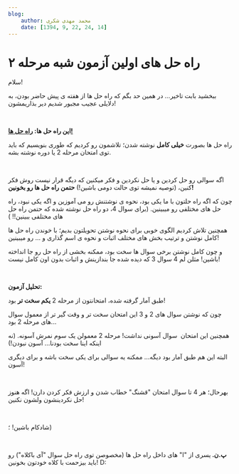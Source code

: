 ```yaml
---
blog:
    author: محمد مهدی شکری
    date: [1394, 9, 22, 24, 14]
---
```

# راه حل های اولین آزمون شبه مرحله ۲

<div class="cnt">
<p>سلام!</p>
<p>ببخشید بابت تاخیر... در همین حد بگم که راه حل ها از هفته ی پیش حاضر بودن، به دلایلی عجیب مجبور شدیم دیر بذاریمشون!</p>
<p><b><br/></b></p>
<p class="MsoNormal"><b>این راه حل ها: <a href="http://bayanbox.ir/info/8449694185034488846/theory-1-Sols" target="_blank">راه حل ها!</a></b></p>
<p class="MsoNormal">راه حل ها بصورت <b>خیلی
کامل</b> نوشته شدن؛ تلاشمون رو کردیم که طوری بنویسیم که باید توی امتحان مرحله 2 یا دوره نوشته بشه.</p>
<p></p>
<p></p>
<p class="MsoNormal"> </p>
<p class="MsoNormal">اگه سوالی رو حل کردین و
یا حل نکردین و فکر میکنین که دیگه قرار نیست روش فکر کنین، (توصیه نمیشه توی حالت
دومی باشین!) <b>حتمن راه حل ها رو بخونین</b><b>! </b></p>
<p></p>
<p></p>
<p class="MsoNormal">چون که اگه راه حلتون با
ما یکی بود، نحوه ی نوشتنش رو می آموزین و اگه یکی نبود، راه حل های مختلفی رو
میبینین. (برای سوال 4، دو راه حل نوشته شده که حتمن راه حل های مختلفی ببینین!! )</p>
<p></p>
<p></p>
<p class="MsoNormal">همچنین تلاش کردیم الگوی
خوبی برای نحوه نوشتن تحویلتون بدیم؛ با خوندن راه حل ها کامل نوشتن و ترتیب بخش
های مختلف اثبات و نحوه ی اسم گذاری و ... رو میبینین!</p>
<p></p>
<p></p>
<p class="MsoNormal">و چون کامل نوشتن برخی
سوال ها سخت بود، ممکنه بخشی از راه حل رو جا انداخته باشین! مثلن لم 4 سوال 3 که دیده
شده جا بندازینش و اثبات بدون اون کامل نیست!</p>
<p></p>
<p></p>
<p class="MsoNormal"> </p>
<p class="MsoNormal"><b>تحلیل آزمون</b><b>:</b></p>
<p class="MsoNormal">طبق آمار گرفته شده،
امتحانتون از مرحله 2 <b>یکم سخت تر</b> بود!</p>
<p></p>
<p></p>
<p class="MsoNormal">چون که نوشتن سوال های 2
و 3 این امتحان سخت تر و وقت گیر تر از معمول سوال های مرحله 2 بود...</p>
<p></p>
<p></p>
<p class="MsoNormal">همچنین این امتحان  سوال آسونی نداشت! مرحله 2 معمولن یک سوم نمرش آسونه. (نه اینکه اینا سخت بودنا... آسون نبودن!)</p>
<p class="MsoNormal">البته این هم طبق آمار
بود دیگه... ممکنه یه سوالی برای یکی سخت باشه و برای دیگری آسون!</p>
<p></p>
<p></p>
<p class="MsoNormal"> </p>
<p class="MsoNormal">بهرحال؛ هر 4 تا سوال
امتحان "قشنگ" خطاب شدن و ارزش فکر کردن دارن! اگه هنوز حل نکردینشون
ولشون نکنین!</p>
<p></p>
<p></p>
<p class="MsoNormal"> </p>
<p class="MsoNormal">شادکام باشین! ؛)</p>
<p class="MsoNormal"><br/></p>

<p class="MsoNormal"><b>پ.ن. </b>یسری از "ا" های داخل راه حل ها (مخصوصن توی راه حل سوال "آی باکلاه") رو باید بیزحمت با کلاه خودتون بخونین! D:</p>
</div>
